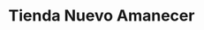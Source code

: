 ---
title: "Tienda Nuevo Amanecer"
url: /puerto-de-san-jose/tienda-nuevo-amanecer/
shop: general
---
